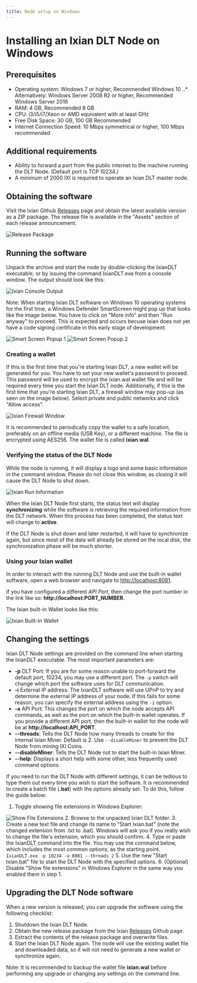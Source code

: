 ```yaml
---
title: Node setup on Windows
---
```


# Installing an Ixian DLT Node on Windows

## Prerequisites

* Operating system: Windows 7 or higher, Recommended Windows 10
..* Alternatively: Windows Server 2008 R2 or higher, Recommended Windows Server 2016
* RAM: 4 GB, Recommended 8 GB
* CPU: i3/i5/i7/Xeon or AMD equivalent with at least GHz
* Free Disk Space: 30 GB, 100 GB Recommended
* Internet Connection Speed: 10 Mbps symmetrical or higher, 100 Mbps recommended

## Additional requirements
* Ability to forward a port from the public internet to the machine running the DLT Node. (Default port is TCP 10234.)
* A minimum of 2000 IXI is required to operate an Ixian DLT master node.

## Obtaining the software
Visit the Ixian Github [Releases](https://github.com/ProjectIxian/Ixian-DLT/releases) page and obtain the latest available version as a ZIP package. The release file is available in the "Assets" section of each release announcement.

![Release Package](https://projectixian.github.io/assets/images/guide_win_1.png)


## Running the software

Unpack the archive and start the node by double-clicking the IxianDLT executable, or by issuing the command IxianDLT.exe from a console window.
The output should look like this:

![Ixian Console Output](https://projectixian.github.io/assets/images/guide_win_2.png)

Note: When starting Ixian DLT software on Windows 10 operating systems for the first time, a Windows Defender SmartScreen might pop up that looks like the image below. You have to click on "More info" and then "Run anyway" to proceed.
This is expected and occurs becuse Ixian does not yet have a code signing certificate in this early stage of development.

![Smart Screen Popup 1](https://projectixian.github.io/assets/images/guide_win_3.png)
![Smart Screen Popup 2](https://projectixian.github.io/assets/images/guide_win_4.png)


### Creating a wallet

If this is the first time that you're starting Ixian DLT, a new wallet will be generated for you. You have to set your new wallet's password to proceed. This password will be used to encrypt the ixian.wal wallet file and will be required every time you start the Ixian DLT node.
Additionally, if this is the first time that you're starting Ixian DLT, a firewall window may pop-up (as seen on the image below). Select private and public networks and click "Allow access".

![Ixian Firewall Window](https://projectixian.github.io/assets/images/guide_win_5.png)

It is recommended to periodically copy the wallet to a safe location, preferably on an offline media (USB Key), or a different machine. The file is encrypted using AES256.
The wallet file is called **ixian.wal**.

### Verifying the status of the DLT Node

While the node is running, it will display a logo and some basic information in the command window. Please do not close this window, as closing it will cause the DLT Node to shut down.

![Ixian Run Information](https://projectixian.github.io/assets/images/guide_win_6.png)

When the Ixian DLT Node first starts, the status text will display **synchronizing** while the software is retrieving the required information from the DLT network. When this process has been completed, the status text will change to **active**.

If the DLT Node is shut down and later restarted, it will have to synchronize again, but since most of the data will already be stored on the local disk, the synchronization phase will be much shorter.


### Using your Ixian wallet

In order to interact with the running DLT Node and use the built-in wallet software, open a web browser and navigate to [http://localhost:8081](http://localhost:8081).

If you have configured a different *API Port*, then change the port number in the link like so: **http://localhost:PORT_NUMBER**.

The Ixian built-in Wallet looks like this:

![Ixian Built-In Wallet](https://projectixian.github.io/assets/images/guide_win_7.png)


## Changing the settings

Ixian DLT Node settings are provided on the command line when starting the IxianDLT executable. The most important parameters are:
* **-p** DLT Port: If you are for some reason unable to port-forward the default port, 10234, you may use a different port. The `-p` switch will change which port the software uses for DLT communication.
* **-i** External IP address: The IxianDLT software will use UPnP to try and determine the external IP address of your node. If this fails for some reason, you can specify the external address using the `-i` option.
* **-a** API Port: This changes the port on which the node accepts API commands, as well as the port on which the built-in wallet operates. If you provide a different API port, then the built-in wallet for the node will be at **http://localhost:API_PORT**.
* **--threads**: Tells the DLT Node how many threads to create for the internal Ixian Miner. Default is 2. Use `--disableMiner` to prevent the DLT Node from mining IXI Coins.
* **--disableMiner**: Tells the DLT Node not to start the built-in Ixian Miner.
* **--help**: Displays a short help with some other, less frequently used command options.

If you need to run the DLT Node with different settings, it can be tedious to type them out every time you wish to start the software. It is recommended to create a batch file (**.bat**) with the options already set. To do this, follow the guide below:

1. Toggle showing file extensions in Windows Explorer:

![Show File Extensions](https://projectixian.github.io/assets/images/guide_win_8.png)
2. Browse to the unpacked Ixian DLT folder.
3. Create a new text file and change its name to "Start Ixian.bat" (note the changed extension from .txt to .bat). Windows will ask you if you really wish to change the file's extension, which you should confirm.
4. Type or paste the IxianDLT command into the file. You may use the command below, which includes the most common options, as the starting point.
`IxianDLT.exe -p 10234 -a 8081 --threads 2`
5. Use the new "Start Ixian.bat" file to start the DLT Node with the specified options.
6. (Optional) Disable "Show file extensions" in Windows Explorer in the same way you enabled them in step 1.


## Upgrading the DLT Node software

When a new version is released, you can upgrade the software using the following checklist:

1. Shutdown the Ixian DLT Node.
2. Obtain the new release package from the Ixian [Releases](https://github.com/ProjectIxian/Ixian-DLT/releases) Github page.
3. Extract the contents of the release package and overwrite files.
4. Start the Ixian DLT Node again. The node will use the existing wallet file and downloaded data, so it will not need to generate a new wallet or synchronize again.

Note: It is recommended to backup the wallet file **ixian.wal** before performing any upgrade or changing any settings on the command line.
